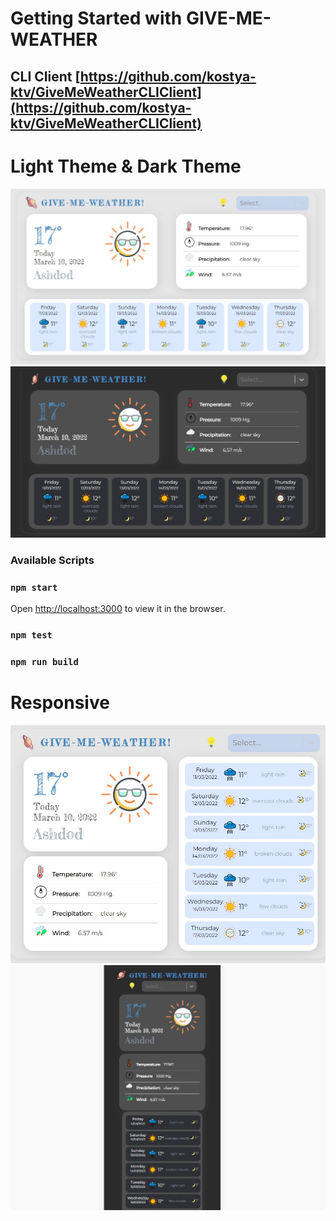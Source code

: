 # Getting Started with GIVE-ME-WEATHER <React App>
  ## CLI Client [https://github.com/kostya-ktv/GiveMeWeatherCLIClient](https://github.com/kostya-ktv/GiveMeWeatherCLIClient)
# Light Theme & Dark Theme
![alt text](https://github.com/kostya-ktv/GiveMeWeather/blob/main/publicImages/day.jpg?raw=true)
![alt text](https://github.com/kostya-ktv/GiveMeWeather/blob/main/publicImages/night.jpg?raw=true)
### Available Scripts
### `npm start`
Open [http://localhost:3000](http://localhost:3000) to view it in the browser.
### `npm test`
### `npm run build`
# Responsive
![alt text](https://github.com/kostya-ktv/GiveMeWeather/blob/main/publicImages/medium.jpg?raw=true)
![alt text](https://github.com/kostya-ktv/GiveMeWeather/blob/main/publicImages/mobile.jpg?raw=true)
